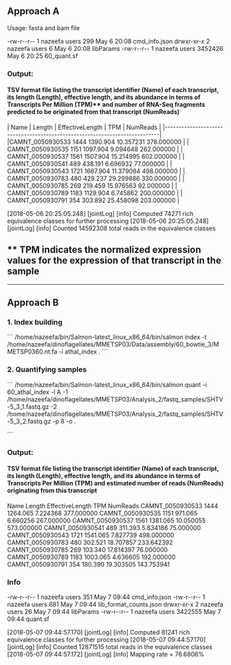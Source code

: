 ## Approach A

Usage: fasta and bam file

-rw-r--r-- 1 nazeefa users     299 May  6 20:08 cmd_info.json
drwxr-xr-x 2 nazeefa users       6 May  6 20:08 libParams
-rw-r--r-- 1 nazeefa users 3452426 May  6 20:25 60_quant.sf

### Output:

#### TSV format file listing the transcript identifier (Name) of each transcript, its length (Length), effective length, and its abundance in terms of Transcripts Per Million (TPM)** and number of RNA-Seq fragments predicted to be originated from that transcript (NumReads)

| Name  |  Length | EffectiveLength | TPM   |  NumReads  |
|----------------------------------------------------------------------------|
|CAMNT_0050930533        1444    1390.904        10.357231       378.000000 |
| CAMNT_0050930535        1151    1097.904        9.094648        262.000000 |
| CAMNT_0050930537        1561    1507.904        15.214995       602.000000 |
| CAMNT_0050930541        489     438.191 6.696932        77.000000          |
| CAMNT_0050930543        1721    1667.904        11.379084       498.000000 |
| CAMNT_0050930783        480     429.237 29.299886       330.000000         |
| CAMNT_0050930785        269     219.459 15.976563       92.000000          |
| CAMNT_0050930789        1183    1129.904        6.745862        200.000000 |
| CAMNT_0050930791        354     303.892 25.458098       203.000000         |

[2018-05-06 20:25:05.248] [jointLog] [info] Computed 74271 rich equivalence classes for further processing
[2018-05-06 20:25:05.248] [jointLog] [info] Counted 14592308 total reads in the equivalence classes 

** TPM indicates the normalized expression values for the expression of that transcript in the sample
------------------------------------------------------------------------------------------------------------------------
------------------------------------------------------------------------------------------------------------------------

## Approach B

### 1. Index building
´´´
/home/nazeefa/bin/Salmon-latest_linux_x86_64/bin/salmon index -t /home/nazeefa/dinoflagellates/MMETSP03/Data/assembly/60_bowtie_3/MMETSP0360.nt.fa -i athal_index .
´´´
### 2. Quantifying samples
´´´
/home/nazeefa/bin/Salmon-latest_linux_x86_64/bin/salmon quant -i 60_athal_index -l A -1 /home/nazeefa/dinoflagellates/MMETSP03/Analysis_2/fastq_samples/SHTV-5_3_1.fastq.gz -2 /home/nazeefa/dinoflagellates/MMETSP03/Analysis_2/fastq_samples/SHTV-5_3_2.fastq.gz -p 8 -o .

´´´

### Output:

#### TSV format file listing the transcript identifier (Name) of each transcript, its length (Length), effective length, and its abundance in terms of Transcripts Per Million (TPM) and estimated number of reads (NumReads) originating from this transcript

Name    Length  EffectiveLength TPM     NumReads
CAMNT_0050930533        1444    1264.065        7.224368        377.000000
CAMNT_0050930535        1151    971.065 6.660256        267.000000
CAMNT_0050930537        1561    1381.065        10.050055       573.000000
CAMNT_0050930541        489     311.393 5.834186        75.000000
CAMNT_0050930543        1721    1541.065        7.827739        498.000000
CAMNT_0050930783        480     302.521 18.707857       233.642392
CAMNT_0050930785        269     103.340 17.814397       76.000000
CAMNT_0050930789        1183    1003.065        4.636605        192.000000
CAMNT_0050930791        354     180.390 19.303505       143.753941

### Info

-rw-r--r-- 1 nazeefa users     351 May  7 09:44 cmd_info.json
-rw-r--r-- 1 nazeefa users     681 May  7 09:44 lib_format_counts.json
drwxr-xr-x 2 nazeefa users      26 May  7 09:44 libParams
-rw-r--r-- 1 nazeefa users 3422555 May  7 09:44 quant.sf

[2018-05-07 09:44:57.170] [jointLog] [info] Computed 81241 rich equivalence classes for further processing
[2018-05-07 09:44:57.170] [jointLog] [info] Counted 12871515 total reads in the equivalence classes 
[2018-05-07 09:44:57.172] [jointLog] [info] Mapping rate = 76.6806%
